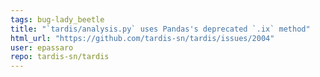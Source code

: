 ```yaml
---
tags: bug-lady_beetle
title: "`tardis/analysis.py` uses Pandas's deprecated `.ix` method"
html_url: "https://github.com/tardis-sn/tardis/issues/2004"
user: epassaro
repo: tardis-sn/tardis
---
```


